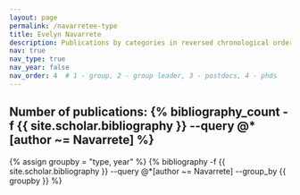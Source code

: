 ```yaml
---
layout: page
permalink: /navarretee-type
title: Evelyn Navarrete
description: Publications by categories in reversed chronological order. Generated by jekyll-scholar.
nav: true
nav_type: true
nav_year: false
nav_order: 4  # 1 - group, 2 - group leader, 3 - postdocs, 4 - phds
---
```


<!-- _pages/navarretee-type.md -->
<div class="publications">

<h2>Number of publications: {% bibliography_count -f {{ site.scholar.bibliography }} --query @*[author ~= Navarrete] %}</h2>
{% assign groupby = "type, year" %}
{% bibliography -f {{ site.scholar.bibliography }} --query @*[author ~= Navarrete] --group_by {{ groupby }} %}

</div>

